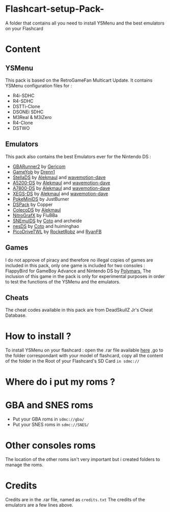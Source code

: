 # Flashcart-setup-Pack-
A folder that contains all you need to install YSMenu and the best emulators on your Flashcard

# Content
## YSMenu 
This pack is based on the RetroGameFan Multicart Update.
It contains YSMenu configuration files for : 
- R4i-SDHC
- R4-SDHC
- DSTTi-Clone
- DSONEi SDHC
- M3Real & M3iZero
- R4-Clone
- DSTWO

## Emulators
This pack also contains the best Emulators ever for the Nintendo DS : 
- [GBARunner2](https://github.com/Gericom/GBARunner2) by [Gericom](https://github.com/gericom)
- [GameYob](https://github.com/Drenn1/GameYob) by [Drenn1](https://github.com/Drenn1)
- [StellaDS](https://github.com/wavemotion-dave/StellaDS) by [Alekmaul](https://github.com/alekmaul) and [wavemotion-dave](https://github.com/wavemotion-dave)
- [A5200-DS](https://github.com/wavemotion-dave/A5200DS) by [Alekmaul](https://github.com/alekmaul) and [wavemotion-dave](https://github.com/wavemotion-dave)
- [A7800-DS](https://github.com/wavemotion-dave/A7800DS) by [Alekmaul](https://github.com/alekmaul) and [wavemotion-dave](https://github.com/wavemotion-dave)
- [XEGS-DS](https://github.com/wavemotion-dave/XEGS-DS) by [Alekmaul](https://github.com/alekmaul) and [wavemotion-dave](https://github.com/wavemotion-dave)
- [PokeMiniDS](https://www.gamebrew.org/wiki/PokeMini_DS) by JustBurner
- [DSPack](https://www.gamebrew.org/wiki/DSPack) by Copper
- [ColecoDS](https://www.gamebrew.org/wiki/ColecoDS) by [Alekmaul](https://github.com/alekmaul) 
- [NitroGrafX](https://www.gamebrew.org/wiki/NitroGrafx) by FluBBa
- [SNEmulDS](https://github.com/cotodevel/SnemulDS) by [Coto](https://github.com/cotodevel) and archeide
- [nesDS](https://github.com/RocketRobz/NesDS) by [Coto](https://github.com/cotodevel) and huiminghao
- [PicoDriveTWL]() by [RocketRobz](https://github.com/RocketRobz) and [RyanFB](https://github.com/ryanfb)

## Games
I do not approve of piracy and therefore no illegal copies of games are included 
in this pack, only one game is included for two consoles : FlappyBird for GameBoy Advance and Nintendo DS by [Polymars](https://github.com/PolyMarsDev), 
The inclusion of this game in the pack is only for experimental purposes in order to test the functions of the YSMenu and the emulators.

## Cheats 
The cheat codes available in this pack are from DeadSkullZ Jr's Cheat Database.

# How to install ?

To install YSMenu on your flashcard : open the .rar file available [here](https://github.com/Dhalian/Flashcart-setup-Pack-/releases) ,go to the folder correspondant with your model of flashcard, copy all the content of the folder in the Root of your Flashcard's SD Card ```in sdmc://```

# Where do i put my roms ?
# GBA and SNES roms
- Put your GBA roms in ```sdmc://gba/```
- Put your SNES roms in ```sdmc://SNES/```

# Other consoles roms 
The location of the other roms isn't very important but i created folders to manage the roms.

# Credits 
Credits are in the .rar file, named as ```credits.txt```
The credits of the emulators are a few lines above.
